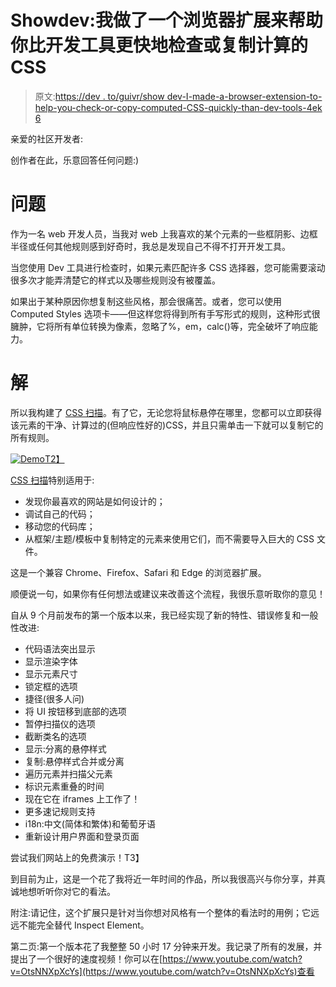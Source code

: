 # Showdev:我做了一个浏览器扩展来帮助你比开发工具更快地检查或复制计算的 CSS

> 原文:[https://dev . to/guivr/show dev-I-made-a-browser-extension-to-help-you-check-or-copy-computed-CSS-quickly-than-dev-tools-4ek 6](https://dev.to/guivr/showdev-i-made-a-browser-extension-to-help-you-check-or-copy-computed-css-quicker-than-dev-tools-4ek6)

亲爱的社区开发者:

创作者在此，乐意回答任何问题:)

# [](#the-problem)问题

作为一名 web 开发人员，当我对 web 上我喜欢的某个元素的一些框阴影、边框半径或任何其他规则感到好奇时，我总是发现自己不得不打开开发工具。

当您使用 Dev 工具进行检查时，如果元素匹配许多 CSS 选择器，您可能需要滚动很多次才能弄清楚它的样式以及哪些规则没有被覆盖。

如果出于某种原因你想复制这些风格，那会很痛苦。或者，您可以使用 Computed Styles 选项卡——但这样您将得到所有手写形式的规则，这种形式很臃肿，它将所有单位转换为像素，忽略了%，em，calc()等，完全破坏了响应能力。

# [](#the-solution)解

所以我构建了 [CSS 扫描](https://getcssscan.com)。有了它，无论您将鼠标悬停在哪里，您都可以立即获得该元素的干净、计算过的(但响应性好的)CSS，并且只需单击一下就可以复制它的所有规则。

[![Demo](../Images/e21edec7f5f83219514d2949b6d87add.png)T2】](https://res.cloudinary.com/practicaldev/image/fetch/s--7Zb1RIG9--/c_limit%2Cf_auto%2Cfl_progressive%2Cq_66%2Cw_880/http://getcssscan.com/optimized.gif)

[CSS 扫描](https://getcssscan.com)特别适用于:

*   发现你最喜欢的网站是如何设计的；
*   调试自己的代码；
*   移动您的代码库；
*   从框架/主题/模板中复制特定的元素来使用它们，而不需要导入巨大的 CSS 文件。

这是一个兼容 Chrome、Firefox、Safari 和 Edge 的浏览器扩展。

顺便说一句，如果你有任何想法或建议来改善这个流程，我很乐意听取你的意见！

自从 9 个月前发布的第一个版本以来，我已经实现了新的特性、错误修复和一般性改进:

*   代码语法突出显示
*   显示渲染字体
*   显示元素尺寸
*   锁定框的选项
*   捷径(很多人问)
*   将 UI 按钮移到底部的选项
*   暂停扫描仪的选项
*   截断类名的选项
*   显示:分离的悬停样式
*   复制:悬停样式合并或分离
*   遍历元素并扫描父元素
*   标识元素重叠的时间
*   现在它在 iframes 上工作了！
*   更多速记规则支持
*   i18n:中文(简体和繁体)和葡萄牙语
*   重新设计用户界面和登录页面

尝试我们网站上的免费演示！T3】

到目前为止，这是一个花了我将近一年时间的作品，所以我很高兴与你分享，并真诚地想听听你对它的看法。

附注:请记住，这个扩展只是针对当你想对风格有一个整体的看法时的用例；它远远不能完全替代 Inspect Element。

第二页:第一个版本花了我整整 50 小时 17 分钟来开发。我记录了所有的发展，并提出了一个很好的速度视频！你可以在[https://www.youtube.com/watch?v=OtsNNXpXcYs](https://www.youtube.com/watch?v=OtsNNXpXcYs)查看